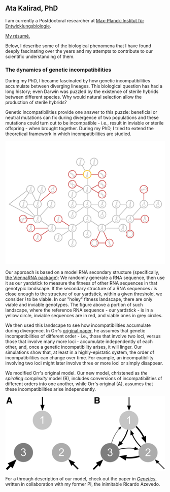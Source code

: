 ## Ata Kalirad, PhD

I am currently  a Postdoctoral researcher at [Max-Planck-Institut für Entwicklungsbiologie](). 

[My résumé.](Kalirad_CV_2021.pdf)

Below, I describe some of the biological phenomena that I have found deeply fascinating over the years and my attempts to contribute to our scientific understanding of them. 

### The dynamics of genetic incompatibilities

During my PhD, I became fascinated by how genetic incompatibilities accumulate between diverging lineages. This biological question has had a long history; even Darwin was puzzled by the existence of sterile hybrids between different species. Why would natural selection allow the production of sterile hybrids? 

Genetic incompatibilities provide one answer to this puzzle: beneficial or neutral mutations can fix during divergence of two populations and these mutations could turn out to be incompatible - i.e., result in inviable or sterile offspring - when brought together. During my PhD, I tried to extend the theoretical framework in which incompatibilities are studied.

![Image](Cover_LR.png)

Our approach is based on a model RNA secondary structure (specifically, [the ViennaRNA package](https://www.tbi.univie.ac.at/RNA/)): We randomly generate a RNA sequence, then use it as our yardstick to measure the fitness of other RNA sequences in that genotypic landscape. If the secondary structure of a RNA sequences *i* is close enough to the structure of our yardstick, within a given threshold, we consider *i* to be viable. In our "holey" fitness landscape, there are only viable and inviable genotypes. The figure above a portion of such landscape, where the reference RNA sequence - our yardstick - is in a yellow circle, inviable sequences are in red, and viable ones in grey circles.

We then used this landscape to see how incompatibilities accumulate during divergence. In Orr's [original paper](https://www.genetics.org/content/139/4/1805.short), he assumes that genetic incompatibilities of different order - i.e., those that involve two loci, versus those that involve many more loci - accumulate independently of each other, and, once a genetic incompatibility arises, it will linger. Our simulations show that, at least in a highly-epistatic system, the order of incompatibilities can change over time. For example, an incompatibility involving two loci might later involve three or more loci or simply disappear. 

We modified Orr's original model. Our new model, christened as *the spiraling complexity* model (B), includes conversions of incompatibilities of different orders into one another, while Orr's original (A), assumes that these incompatibilities arise independently. 

![Image](F6.large.jpg)

For a through description of our model, check out the paper in [*Genetics*]((kalirad17a.pdf)), written in collaboration with my former PI, the inimitable Ricardo Azevedo. 


